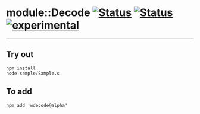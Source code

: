 
# module::Decode [![Status](https://circleci.com/gh/Wandalen/wDecode.svg?style=shield)](https://img.shields.io/circleci/build/github/Wandalen/wDecode?label=Test&logo=Test) [![Status](https://github.com/Wandalen/wDecode/workflows/Test/badge.svg)](https://github.com/Wandalen/wDecode/actions?query=workflow%3ATest) [![experimental](https://img.shields.io/badge/stability-experimental-orange.svg)](https://github.com/emersion/stability-badges#experimental)

___

## Try out
```
npm install
node sample/Sample.s
```

## To add
```
npm add 'wdecode@alpha'
```

